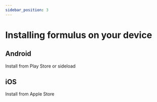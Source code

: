 ```yaml
---
sidebar_position: 3
---
```


# Installing formulus on your device

## Android
Install from Play Store or sideload

## iOS
Install from Apple Store